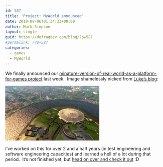 ```yaml
---
id: 587
title: 'Project: MyWorld announced'
date: 2010-08-06T01:34:33+00:00
author: Mark Simpson
layout: single
guid: https://defragdev.com/blog/?p=587
#permalink: /?p=587
categories:
  - games
  - MyWorld
---
```

We finally announced our [minature-version-of-real-world-as-a-platform-for-games project](http://playmyworld.com) last week.  Image shamelessly nicked from [Luke&#8217;s blog](http://lukehalliwell.wordpress.com/2010/08/05/project-myworld/):

[<img title="myworld_o2arena_afternoon_001" src="images/2010/08/myworld_o2arena_afternoon_001-300x174.jpg" alt="" width="300" height="174" />](images/2010/08/myworld_o2arena_afternoon_001.jpg)

I&#8217;ve worked on this for over 2 and a half years (in test engineering and software engineering capacities) and learned a hell of a lot during that period.  It&#8217;s not finished yet, but [head on over and check it out](http://playmyworld.com/) :D